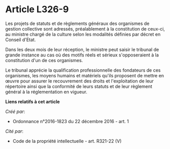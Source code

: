 # Article L326-9

Les projets de statuts et de règlements généraux des organismes de gestion collective sont adressés, préalablement à la
constitution de ceux-ci, au ministre chargé de la culture selon les modalités définies par décret en Conseil d'Etat. 

Dans les deux mois de leur réception, le ministre peut saisir le tribunal de grande instance au cas où des motifs réels et
sérieux s'opposeraient à la constitution d'un de ces organismes. 

Le tribunal apprécie la qualification professionnelle des fondateurs de ces organismes, les moyens humains et matériels
qu'ils proposent de mettre en œuvre pour assurer le recouvrement des droits et l'exploitation de leur répertoire ainsi que la
conformité de leurs statuts et de leur règlement général à la réglementation en vigueur.

**Liens relatifs à cet article**

_Créé par_:

  - Ordonnance n°2016-1823 du 22 décembre 2016 - art. 1

_Cité par_:

  - Code de la propriété intellectuelle - art. R321-22 (V)

